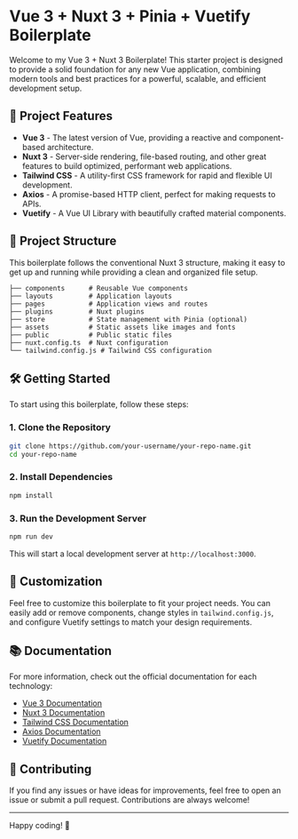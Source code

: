 
# Vue 3 + Nuxt 3 + Pinia + Vuetify Boilerplate

Welcome to my Vue 3 + Nuxt 3 Boilerplate! This starter project is designed to provide a solid foundation for any new Vue application, combining modern tools and best practices for a powerful, scalable, and efficient development setup.

## 🚀 Project Features

- **Vue 3** - The latest version of Vue, providing a reactive and component-based architecture.
- **Nuxt 3** - Server-side rendering, file-based routing, and other great features to build optimized, performant web applications.
- **Tailwind CSS** - A utility-first CSS framework for rapid and flexible UI development.
- **Axios** - A promise-based HTTP client, perfect for making requests to APIs.
- **Vuetify** - A Vue UI Library with beautifully crafted material components.

## 📂 Project Structure

This boilerplate follows the conventional Nuxt 3 structure, making it easy to get up and running while providing a clean and organized file setup.

```
├── components      # Reusable Vue components
├── layouts         # Application layouts
├── pages           # Application views and routes
├── plugins         # Nuxt plugins
├── store           # State management with Pinia (optional)
├── assets          # Static assets like images and fonts
├── public          # Public static files
├── nuxt.config.ts  # Nuxt configuration
└── tailwind.config.js # Tailwind CSS configuration
```

## 🛠️ Getting Started

To start using this boilerplate, follow these steps:

### 1. Clone the Repository

```bash
git clone https://github.com/your-username/your-repo-name.git
cd your-repo-name
```

### 2. Install Dependencies

```bash
npm install
```

### 3. Run the Development Server

```bash
npm run dev
```

This will start a local development server at `http://localhost:3000`.

## 🌈 Customization

Feel free to customize this boilerplate to fit your project needs. You can easily add or remove components, change styles in `tailwind.config.js`, and configure Vuetify settings to match your design requirements.

## 📚 Documentation

For more information, check out the official documentation for each technology:

- [Vue 3 Documentation](https://v3.vuejs.org/)
- [Nuxt 3 Documentation](https://nuxt.com/docs)
- [Tailwind CSS Documentation](https://tailwindcss.com/docs)
- [Axios Documentation](https://axios-http.com/docs/intro)
- [Vuetify Documentation](https://vuetifyjs.com/en/)

## 🤝 Contributing

If you find any issues or have ideas for improvements, feel free to open an issue or submit a pull request. Contributions are always welcome!

---

Happy coding! 🎉
